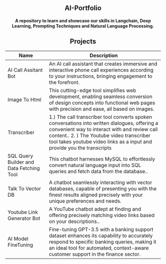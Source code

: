 <div align="center">

## AI-Portfolio

#### A repository to learn and showcase our skills in Langchain, Deep Learning, Prompting Techniques and Natural Language Processing.


## Projects

</div>

| Name                         | Description |
|------------------------------|-------------|
| AI Call Assitant Bot         |  An AI call assistant that creates immersive and interactive phone call experiences according to your instructions, bringing engagement to the forefront.
| Image To Html |This cutting-edge tool simplifies web development, enabling seamless conversion of design concepts into functional web pages with precision and ease, all based on images. |
| Transcriber      |1.) The call transcriber tool converts spoken conversations into written dialogues, offering a convenient way to interact with and review call content.. 2. ) The Youtube video transcriber tool takes youtube video links as a input and provide you the transcripts |
| SQL Query Builder and Data Fetching Tool                    |This chatbot harnesses MySQL to effortlessly convert natural language input into SQL queries and fetch data from the database..  |
| Talk To Vector DB             |A chatbot seamlessly interacting with vector databases, capable of presenting you with the finest results aligned precisely with your unique preferences and needs. |
| Youtube Link Generator Bot            | A YouTube chatbot adept at finding and offering precisely matching video links based on your descriptions.. |
| AI Model FineTuning                   | Fine-tuning GPT-3.5 with a banking support dataset enhances its capability to accurately respond to specific banking queries, making it an ideal tool for automated, context-aware customer support in the finance sector.|

